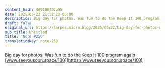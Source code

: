 ```yaml
---
content_hash: 4d9100402b95
date: 2025-05-22 21:52:23-05:00
description: Big day for photos. Was fun to do the Keep It 100 program again www.seeyousoon.space/100https://www.seeyousoon.space/100
draft: false
original_url: https://harper.micro.blog/2025/05/22/big-day-for-photos-was.html
sub_title: Untitled
title: 'Note #250'
translationKey: note-250
---
```


Big day for photos. Was fun to do the Keep It 100 program again [www.seeyousoon.space/100](https://www.seeyousoon.space/100)